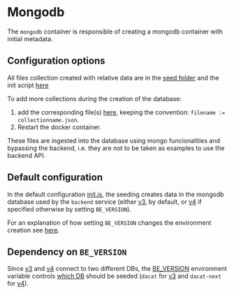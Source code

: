 # Mongodb

The `mongodb` container is responsible of creating a mongodb container with initial metadata.

## Configuration options

All files collection created with relative data are in the [seed folder](./config/seed/) and the init script [here](./config/init.js)

To add more collections during the creation of the database:
1. add the corresponding file(s) [here](./config/seed/), keeping the convention: `filename := collectionname.json`.
2. Restart the docker container.

These files are ingested into the database using mongo funcionalities and bypassing the backend, i.e. they are not to be taken as examples to use the backend API.

## Default configuration

In the default configuration [init.js](./config/init.js), the seeding creates data in the mongodb database used by the `backend` service (either [v3](../backendv3/), by default, or [v4](../backendv4/) if specified otherwise by setting `BE_VERSION`).

For an explanation of how setting `BE_VERSION` changes the environment creation see [here](./README.md#dependency-on-be_version).

## Dependency on `BE_VERSION`

Since [v3](../backendv3/) and [v4](../backendv4/) connect to two different DBs, the [BE_VERSION](./docker-compose.yaml#L9) environment variable controls [which DB](./config/init.js#L1) should be seeded (`dacat` for [v3](../backendv3/) and `dacat-next` for [v4](../backendv4/)).
